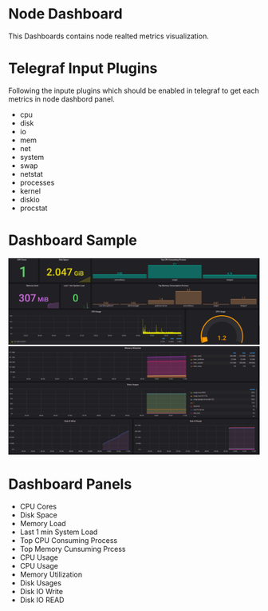 # Node Dashboard
This Dashboards contains node realted metrics visualization.

# Telegraf Input Plugins
Following the inpute plugins which should be enabled in telegraf to get each metrics in node dashbord panel.
- cpu
- disk
- io
- mem
- net
- system
- swap
- netstat
- processes
- kernel
- diskio
- procstat

# Dashboard Sample
![image1](./dashboard_images/image1.png)
![image2](./dashboard_images/image2.png)

# Dashboard Panels
- CPU Cores
- Disk Space
- Memory Load
- Last 1 min System Load
- Top CPU Consuming Process
- Top Memory Cunsuming Prcess
- CPU Usage
- CPU Usage
- Memory Utilization
- Disk Usages
- Disk IO Write
- Disk IO READ